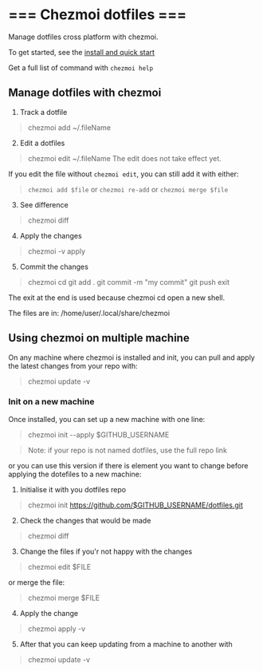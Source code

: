# === Chezmoi dotfiles ===

Manage dotfiles cross platform with chezmoi.

To get started, see the [install and quick start](https://www.chezmoi.io/install/)

Get a full list of command with `chezmoi help`

## Manage dotfiles with chezmoi

1. Track a dotfile
> chezmoi add ~/.fileName

2. Edit a dotfiles
> chezmoi edit ~/.fileName
The edit does not take effect yet.

If you edit the file without `chezmoi edit`, you can still add it with either:
>`chezmoi add $file` or `chezmoi re-add`
or
> `chezmoi merge $file`

3. See difference
> chezmoi diff

4. Apply the changes
> chezmoi -v apply

5. Commit the changes
> chezmoi cd
> git add .
> git commit -m "my commit"
> git push
> exit

The exit at the end is used because chezmoi cd open a new shell.

The files are in: /home/user/.local/share/chezmoi

## Using chezmoi on multiple machine

On any machine where chezmoi is installed and init, you can pull and apply the latest changes from your repo with:
>chezmoi update -v

### Init on a new machine

Once installed, you can set up a new machine with one line:
> chezmoi init --apply $GITHUB_USERNAME

>Note: if your repo is not named dotfiles, use the full repo link

or you can use this version if there is element you want to change before applying the dotefiles to a new machine:

1. Initialise it with you dotfiles repo
> chezmoi init https://github.com/$GITHUB_USERNAME/dotfiles.git

2. Check the changes that would be made
> chezmoi diff

3. Change the files if you'r not happy with the changes
> chezmoi edit $FILE

or merge the file:
> chezmoi merge $FILE

4. Apply the change
> chezmoi apply -v

5. After that you can keep updating from a machine to another with 
>chezmoi update -v
